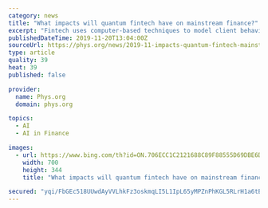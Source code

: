 ```yaml
---
category: news
title: "What impacts will quantum fintech have on mainstream finance?"
excerpt: "Fintech uses computer-based techniques to model client behaviour ... Intuition, not brute force But probably the major changes would be in artificial intelligence (AI) and machine learning. The fact is that we do not know how human intuition and problem-solving works. Ultimately, computers solve problems with a brute-force approach by looking ..."
publishedDateTime: 2019-11-20T13:04:00Z
sourceUrl: https://phys.org/news/2019-11-impacts-quantum-fintech-mainstream.html
type: article
quality: 39
heat: 39
published: false

provider:
  name: Phys.org
  domain: phys.org

topics:
  - AI
  - AI in Finance

images:
  - url: https://www.bing.com/th?id=ON.706ECC1C2121688C89F88555D69DBE6D
    width: 700
    height: 344
    title: "What impacts will quantum fintech have on mainstream finance?"

secured: "yqi/FbGEc518UUwdAyVVLhkFz3oskmqLI5L1IpL65yMPZnPhKGL5RLrH1a6tBVL45n2GN0cB/uerGUfYxVJGAwcIL/8Mw0nJQp3NJIgXvLumPuBvvMC3lgBCDNk1nDL15FlN/P9AnFnkKqAeUAnvZ/QoKkhquIEQ83snRKm7Am2nvTO1Ls638fOt4KoY53EJM2XwKC+EduP+HQS2awys12bHoGntj4IqsCBs+WP9zCuBq26WBm9CtOgvDTX02Lui+Bo+lsng5G5TNwMsS+QSnw==;gr6+OTPE/XDpqdhadfrTmw=="
---
```


